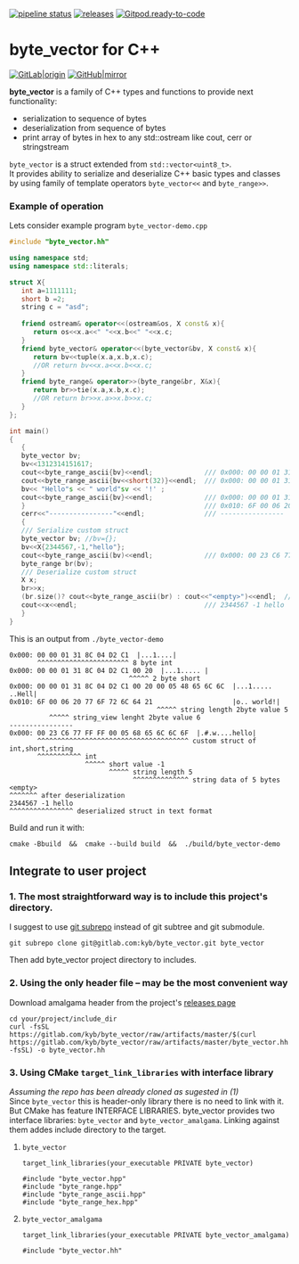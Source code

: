[![pipeline status](https://gitlab.com/kyb/byte_vector/badges/master/pipeline.svg)](https://gitlab.com/kyb/byte_vector/pipelines?scope=branches) 
[![releases](https://img.shields.io/badge/byte_vector-releases-green.svg?style=flat)](https://gitlab.com/kyb/byte_vector/-/releases) 
[![Gitpod.ready-to-code](https://img.shields.io/badge/Gitpod-ready--to--code-blue?logo=gitpod)](https://gitpod.io/#https://gitlab.com/kyb/byte_vector) 

byte_vector for C++
===================
[![GitLab|origin](https://img.shields.io/badge/GitLab-origin-darkorange?logo=gitlab)](https://gitlab.com/kyb/byte_vector) 
[![GitHub|mirror](https://img.shields.io/badge/GitHub-mirror-blue?logo=github)](https://github.com/kuvaldini/byte_vector)  

**byte_vector** is a family of C++ types and functions to provide next functionality:
- serialization to sequence of bytes
- deserialization from sequence of bytes
- print array of bytes in hex to any std::ostream like cout, cerr or stringstream

`byte_vector` is a struct extended from `std::vector<uint8_t>`.  
It provides ability to serialize and deserialize C++ basic types and classes 
by using family of template operators `byte_vector<<` and `byte_range>>`. 


### Example of operation
Lets consider example program `byte_vector-demo.cpp`
```cpp
#include "byte_vector.hh"

using namespace std;
using namespace std::literals;

struct X{
   int a=1111111;
   short b =2;
   string c = "asd";
   
   friend ostream& operator<<(ostream&os, X const& x){
      return os<<x.a<<" "<<x.b<<" "<<x.c;
   }
   friend byte_vector& operator<<(byte_vector&bv, X const& x){
      return bv<<tuple(x.a,x.b,x.c); 
      //OR return bv<<x.a<<x.b<<x.c;
   }
   friend byte_range& operator>>(byte_range&br, X&x){
      return br>>tie(x.a,x.b,x.c);
      //OR return br>>x.a>>x.b>>x.c;
   }
};

int main()
{
   {
   byte_vector bv;
   bv<<1312314151617;
   cout<<byte_range_ascii{bv}<<endl;             /// 0x000: 00 00 01 31 8C 04 D2 C1  |...1....|
   cout<<byte_range_ascii{bv<<short(32)}<<endl;  /// 0x000: 00 00 01 31 8C 04 D2 C1 00 20  |...1..... |
   bv<< "Hello"s << " world"sv << '!' ;
   cout<<byte_range_ascii{bv}<<endl;             /// 0x000: 00 00 01 31 8C 04 D2 C1 00 20 00 05 48 65 6C 6C  |...1..... ..Hell|
   }                                             /// 0x010: 6F 00 06 20 77 6F 72 6C 64 21                    |o.. world!|
   cerr<<"----------------"<<endl;               /// ----------------
   {
   /// Serialize custom struct
   byte_vector bv; //bv={};
   bv<<X{2344567,-1,"hello"};
   cout<<byte_range_ascii(bv)<<endl;             /// 0x000: 00 23 C6 77 FF FF 00 05 68 65 6C 6C 6F  |.#.w....hello|
   byte_range br(bv);
   /// Deserialize custom struct
   X x;
   br>>x;
   (br.size()? cout<<byte_range_ascii(br) : cout<<"<empty>")<<endl;  /// <empty>
   cout<<x<<endl;                                /// 2344567 -1 hello
   }
}
```

This is an output from `./byte_vector-demo`
```
0x000: 00 00 01 31 8C 04 D2 C1  |...1....|
       ^^^^^^^^^^^^^^^^^^^^^^^ 8 byte int
0x000: 00 00 01 31 8C 04 D2 C1 00 20  |...1..... |
                              ^^^^^ 2 byte short
0x000: 00 00 01 31 8C 04 D2 C1 00 20 00 05 48 65 6C 6C  |...1..... ..Hell|
0x010: 6F 00 06 20 77 6F 72 6C 64 21                    |o.. world!|
                                     ^^^^^ string length 2byte value 5
          ^^^^^ string_view lenght 2byte value 6
----------------
0x000: 00 23 C6 77 FF FF 00 05 68 65 6C 6C 6F  |.#.w....hello|
       ^^^^^^^^^^^^^^^^^^^^^^^^^^^^^^^^^^^^^^ custom struct of int,short,string
       ^^^^^^^^^^^ int
                   ^^^^^ short value -1
                         ^^^^^ string length 5
                               ^^^^^^^^^^^^^^ string data of 5 bytes
<empty>
^^^^^^^ after deserialization
2344567 -1 hello
^^^^^^^^^^^^^^^^ deserialized struct in text format
```

Build and run it with:
```
cmake -Bbuild  &&  cmake --build build  &&  ./build/byte_vector-demo 
```


Integrate to user project
-----
### 1. The most straightforward way is to include this project's directory.
I suggest to use [git subrepo](https://github.com/ingydotnet/git-subrepo)
instead of git subtree and git submodule.
```
git subrepo clone git@gitlab.com:kyb/byte_vector.git byte_vector
```
Then add byte_vector project directory to includes.

### 2. Using the only header file – may be the most convenient way
Download amalgama header from the project's [releases page](https://gitlab.com/kyb/byte_vector/-/releases)
```
cd your/project/include_dir
curl -fsSL https://gitlab.com/kyb/byte_vector/raw/artifacts/master/$(curl https://gitlab.com/kyb/byte_vector/raw/artifacts/master/byte_vector.hh -fsSL) -o byte_vector.hh
```

### 3. Using CMake `target_link_libraries` with interface library
*Assuming the repo has been already cloned as sugested in (1)*  
Since `byte_vector` this is header-only library there is no need to link with it.
But CMake has feature INTERFACE LIBRARIES. byte_vector provides two interface 
libraries: `byte_vector` and `byte_vector_amalgama`. Linking against them addes 
include directory to the target.
1. `byte_vector`
    ```
    target_link_libraries(your_executable PRIVATE byte_vector)
    ```
    ```
    #include "byte_vector.hpp"
    #include "byte_range.hpp"
    #include "byte_range_ascii.hpp"
    #include "byte_range_hex.hpp"
    ```
2. `byte_vector_amalgama`
    ```
    target_link_libraries(your_executable PRIVATE byte_vector_amalgama)
    ```
    ```
    #include "byte_vector.hh"
    ```
